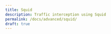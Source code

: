```yaml
---
title: Squid
description: Traffic interception using Squid 
permalink: /docs/advanced/squid/
draft: true
---
```


